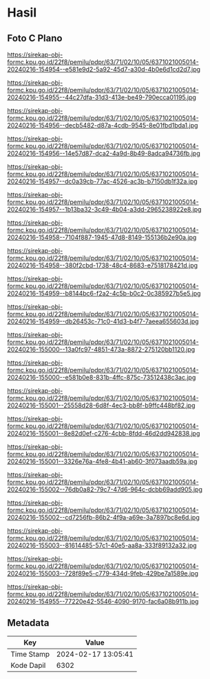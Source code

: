 # Hasil

## Foto C Plano

https://sirekap-obj-formc.kpu.go.id/22f8/pemilu/pdpr/63/71/02/10/05/6371021005014-20240216-154954--e581e9d2-5a92-45d7-a30d-4b0e6d1cd2d7.jpg

https://sirekap-obj-formc.kpu.go.id/22f8/pemilu/pdpr/63/71/02/10/05/6371021005014-20240216-154955--44c27dfa-31d3-413e-be49-790ecca01195.jpg

https://sirekap-obj-formc.kpu.go.id/22f8/pemilu/pdpr/63/71/02/10/05/6371021005014-20240216-154956--decb5482-d87a-4cdb-9545-8e01fbd1bda1.jpg

https://sirekap-obj-formc.kpu.go.id/22f8/pemilu/pdpr/63/71/02/10/05/6371021005014-20240216-154956--14e57d87-dca2-4a9d-8b49-8adca94736fb.jpg

https://sirekap-obj-formc.kpu.go.id/22f8/pemilu/pdpr/63/71/02/10/05/6371021005014-20240216-154957--dc0a39cb-77ac-4526-ac3b-b7150db1f32a.jpg

https://sirekap-obj-formc.kpu.go.id/22f8/pemilu/pdpr/63/71/02/10/05/6371021005014-20240216-154957--1b13ba32-3c49-4b04-a3dd-2965238922e8.jpg

https://sirekap-obj-formc.kpu.go.id/22f8/pemilu/pdpr/63/71/02/10/05/6371021005014-20240216-154958--7104f887-1945-47d8-8149-155136b2e90a.jpg

https://sirekap-obj-formc.kpu.go.id/22f8/pemilu/pdpr/63/71/02/10/05/6371021005014-20240216-154958--380f2cbd-1738-48c4-8683-e7518178421d.jpg

https://sirekap-obj-formc.kpu.go.id/22f8/pemilu/pdpr/63/71/02/10/05/6371021005014-20240216-154959--b8144bc6-f2a2-4c5b-b0c2-0c385927b5e5.jpg

https://sirekap-obj-formc.kpu.go.id/22f8/pemilu/pdpr/63/71/02/10/05/6371021005014-20240216-154959--db26453c-71c0-41d3-b4f7-7aeea655603d.jpg

https://sirekap-obj-formc.kpu.go.id/22f8/pemilu/pdpr/63/71/02/10/05/6371021005014-20240216-155000--13a0fc97-4851-473a-8872-275120bb1120.jpg

https://sirekap-obj-formc.kpu.go.id/22f8/pemilu/pdpr/63/71/02/10/05/6371021005014-20240216-155000--e581b0e8-831b-4ffc-875c-73512438c3ac.jpg

https://sirekap-obj-formc.kpu.go.id/22f8/pemilu/pdpr/63/71/02/10/05/6371021005014-20240216-155001--25558d28-6d8f-4ec3-bb8f-b9ffc448bf82.jpg

https://sirekap-obj-formc.kpu.go.id/22f8/pemilu/pdpr/63/71/02/10/05/6371021005014-20240216-155001--8e82d0ef-c276-4cbb-8fdd-46d2dd942838.jpg

https://sirekap-obj-formc.kpu.go.id/22f8/pemilu/pdpr/63/71/02/10/05/6371021005014-20240216-155001--3326e76a-4fe8-4b41-ab60-3f073aadb59a.jpg

https://sirekap-obj-formc.kpu.go.id/22f8/pemilu/pdpr/63/71/02/10/05/6371021005014-20240216-155002--76db0a82-79c7-47d6-964c-dcbb69add905.jpg

https://sirekap-obj-formc.kpu.go.id/22f8/pemilu/pdpr/63/71/02/10/05/6371021005014-20240216-155002--cd7256fb-86b2-4f9a-a69e-3a7897bc8e6d.jpg

https://sirekap-obj-formc.kpu.go.id/22f8/pemilu/pdpr/63/71/02/10/05/6371021005014-20240216-155003--81614485-57c1-40e5-aa8a-333f89132a32.jpg

https://sirekap-obj-formc.kpu.go.id/22f8/pemilu/pdpr/63/71/02/10/05/6371021005014-20240216-155003--728f89e5-c779-434d-9feb-429be7a1589e.jpg

https://sirekap-obj-formc.kpu.go.id/22f8/pemilu/pdpr/63/71/02/10/05/6371021005014-20240216-154955--77220e42-5546-4090-9170-fac6a08b911b.jpg


## Metadata

| Key        | Value               |
| ---------- | ------------------- |
| Time Stamp | 2024-02-17 13:05:41 |
| Kode Dapil | 6302                |




